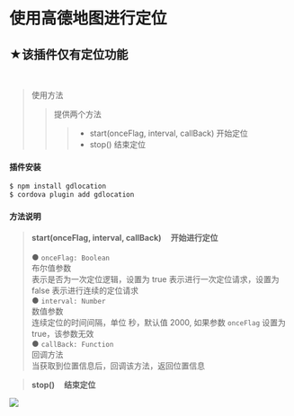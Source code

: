 ﻿使用高德地图进行定位
==========================================

★该插件仅有定位功能
------------------------------------------
<br>

>使用方法
>>提供两个方法
>>>- start(onceFlag, interval, callBack) 开始定位
>>>- stop() 结束定位

#### 插件安装
```cmd
$ npm install gdlocation
$ cordova plugin add gdlocation
```

#### 方法说明
>**start(onceFlag, interval, callBack)&nbsp;&nbsp;&nbsp;&nbsp;&nbsp;开始进行定位**
<br><br>
● `onceFlag: Boolean`<br>
布尔值参数<br>
表示是否为一次定位逻辑，设置为 true 表示进行一次定位请求，设置为 false 表示进行连续的定位请求<br>
● `interval: Number`<br>
数值参数<br>
连续定位的时间间隔，单位 秒，默认值 2000, 如果参数 `onceFlag` 设置为 true，该参数无效<br>
● `callBack: Function`<br>
回调方法<br>
当获取到位置信息后，回调该方法，返回位置信息

>**stop()&nbsp;&nbsp;&nbsp;&nbsp;&nbsp;结束定位**

![](https://pandao.github.io/editor.md/examples/images/4.jpg)